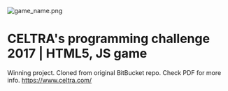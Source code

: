 ![game_name.png](https://bitbucket.org/repo/ngERbAG/images/300376400-game_name.png)

# CELTRA's programming challenge 2017 | HTML5, JS game #

Winning project. Cloned from original BitBucket repo. Check PDF for more info. https://www.celtra.com/
